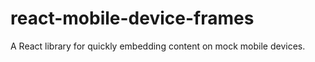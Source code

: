 # react-mobile-device-frames

A React library for quickly embedding content on mock mobile devices.
